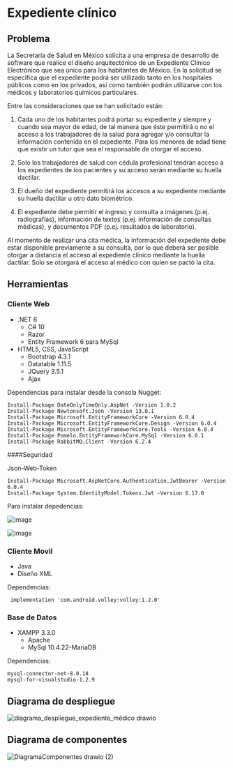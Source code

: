 # Expediente clínico

## Problema

La Secretaría de Salud en México solicita a una empresa de desarrollo de software que realice el diseño arquitectónico de un Expediente Clínico Electrónico que sea único para los habitantes de México. En la solicitud se especifica que el expediente podrá ser utilizado tanto en los hospitales públicos como en los privados, así como también podrán utilizarse con los médicos y laboratorios químicos particulares.

Entre las consideraciones que se han solicitado están:

1.	Cada uno de los habitantes podrá portar su expediente y siempre y cuando sea mayor de edad, de tal manera que éste permitirá o no el acceso a los trabajadores de la salud para agregar y/o consultar la información contenida en el expediente. Para los menores de edad tiene que existir un tutor que sea el responsable de otorgar el acceso.

2.	Solo los trabajadores de salud con cédula profesional tendrán acceso a los expedientes de los pacientes y su acceso serán mediante su huella dactilar.

3.	El dueño del expediente permitirá los accesos a su expediente mediante su huella dactilar u otro dato biométrico.

4.	El expediente debe permitir el ingreso y consulta a imágenes (p.ej. radiografías),
información de textos (p.ej. información de consultas médicas), y documentos PDF (p.ej. resultados de laboratorio).

Al momento de realizar una cita médica, la información del expediente debe estar disponible previamente a su consulta, por lo que deberá ser posible otorgar a distancia el acceso al expediente clínico mediante la huella dactilar. Solo se otorgará el acceso al médico con quien se pactó la cita.


## Herramientas

### Cliente Web
   - .NET 6
     - C# 10
     - Razor
     - Entity Framework 6 para MySql
   - HTML5, CSS, JavaScript
     - Bootstrap 4.3.1
     - Datatable 1.11.5
     - JQuery 3.5.1
     - Ajax

Dependencias para instalar desde la consola Nugget:
```
Install-Package DateOnlyTimeOnly.AspNet -Version 1.0.2
Install-Package Newtonsoft.Json -Version 13.0.1
Install-Package Microsoft.EntityFrameworkCore -Version 6.0.4
Install-Package Microsoft.EntityFrameworkCore.Design -Version 6.0.4
Install-Package Microsoft.EntityFrameworkCore.Tools -Version 6.0.4
Install-Package Pomelo.EntityFrameworkCore.MySql -Version 6.0.1
Install-Package RabbitMQ.Client -Version 6.2.4
```

####Seguridad

Json-Web-Token
```
Install-Package Microsoft.AspNetCore.Authentication.JwtBearer -Version 6.0.4
Install-Package System.IdentityModel.Tokens.Jwt -Version 6.17.0
```

Para instalar depedencias:

![image](https://user-images.githubusercontent.com/64448236/164333777-ebfe2168-9cfb-4b99-9c1e-15baca9be9a0.png)

![image](https://user-images.githubusercontent.com/64448236/164334273-e11863bd-e7f4-406c-bf5a-f56de2277c58.png)


### Cliente Movil
   - Java
   - Diseño XML

Dependencias:
```
 implementation 'com.android.volley:volley:1.2.0'
```

### Base de Datos
   - XAMPP 3.3.0
     - Apache
     - MySql 10.4.22-MariaDB

Dependencias:
```
mysql-connector-net-8.0.18
mysql-for-visualstudio-1.2.9
```

## Diagrama de despliegue

![diagrama_despliegue_expediente_médico drawio](https://user-images.githubusercontent.com/64448236/163930802-ef71555c-9ed3-4dd4-a50e-75056e11f6e4.png)

## Diagrama de componentes

![DiagramaComponentes drawio (2)](https://user-images.githubusercontent.com/64448236/163931202-c0e3233a-9edf-476e-8975-d3288725c8d4.png)
